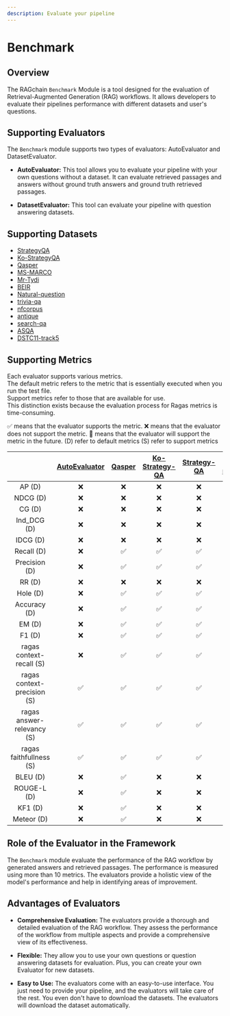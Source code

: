 ```yaml
---
description: Evaluate your pipeline
---
```


# Benchmark

## Overview

The RAGchain `Benchmark` Module is a tool designed for the evaluation of Retrieval-Augmented Generation (RAG) workflows.
It allows developers to evaluate their pipelines performance with different datasets and user's questions.

## Supporting Evaluators

The `Benchmark` module supports two types of evaluators: AutoEvaluator and DatasetEvaluator.

- **AutoEvaluator:** This tool allows you to evaluate your pipeline with your own questions without a dataset. It can
  evaluate retrieved passages and answers without ground truth answers and ground truth retrieved passages.

- **DatasetEvaluator:** This tool can evaluate your pipeline with question answering datasets.
  

## Supporting Datasets
- [StrategyQA](https://allenai.org/data/strategyqa)
- [Ko-StrategyQA](https://huggingface.co/datasets/NomaDamas/Ko-StrategyQA)
- [Qasper](https://allenai.org/data/qasper)
- [MS-MARCO](./dataset-evaluator/ms-marco.md)
- [Mr-Tydi](./dataset-evaluator/mr-tydi.md)
- [BEIR](./dataset-evaluator/beir.md)
- [Natural-question](./dataset-evaluator/natural-question.md)
- [trivia-qa](./dataset-evaluator/trivia-qa.md)
- [nfcorpus](./dataset-evaluator/nfcorpus.md)
- [antique](./dataset-evaluator/antique.md)
- [search-qa](./dataset-evaluator/search-qa.md)
- [ASQA](./dataset-evaluator/asqa.md)
- [DSTC11-track5](./dataset-evaluator/dstc11-track5.md)

## Supporting Metrics

Each evaluator supports various metrics. <br>
The default metric refers to the metric that is essentially executed when you run the test file.<br>
Support metrics refer to those that are available for use.<br>
This distinction exists because the evaluation process for Ragas metrics is time-consuming.

✅ means that the evaluator supports the metric.
❌ means that the evaluator does not support the metric.
🚧 means that the evaluator will support the metric in the future.
(D) refer to default metrics
(S) refer to support metrics

|                              | [AutoEvaluator](./auto-evaluator.md) | [Qasper](./dataset-evaluator/qasper.md) | [Ko-Strategy-QA](./dataset-evaluator/ko-strategy-qa.md) | [Strategy-QA](./dataset-evaluator/strategy-qa.md) | [ms-marco](./dataset-evaluator/ms-marco.md) | [mr-tydi](./dataset-evaluator/mr-tydi.md) | [beir](./dataset-evaluator/beir.md) |[natural-question](./dataset-evaluator/natural-question.md) | [trivia-qa](./dataset-evaluator/trivia-qa.md) | [nfcorpus](./dataset-evaluator/nfcorpus.md) | [antique](./dataset-evaluator/antique.md) | [search-qa](./dataset-evaluator/search-qa.md) | [asqa](./dataset-evaluator/asqa.md) | [dstc11-track5](./dataset-evaluator/dstc11-track5.md) |
|:----------------------------:|:------------------------------------:|:---------------------------------------:|:-------------------------------------------------------:|:-------------------------------------------------:|:-------------------------------------------:|:-----------------------------------------:|:-----------------------------------------:|:-----------------------------------------:|:-----------------------------------------:|:-----------------------------------------:|:-----------------------------------------:|:-----------------------------------------:|:-----------------------------------------:|:-----------------------------------------:|
|           AP  (D)            |                  ❌                   |                    ❌                    |                            ❌                            |                         ❌                         |                      ✅                      |                      ❌                      |                      ❌                      |                      ❌                      |                      ✅                      |                      ❌                      |                      ✅                      |                      ❌                      |                      ❌                      |                      ❌                      |
|          NDCG  (D)           |                  ❌                   |                    ❌                    |                            ❌                            |                         ❌                         |                      ✅                      |                      ❌                      |                      ❌                      |                      ❌                      |                      ✅                      |                      ❌                      |                      ✅                      |                      ❌                      |                      ❌                      |                      ❌                      |
|           CG  (D)            |                  ❌                   |                    ❌                    |                            ❌                            |                         ❌                         |                      ✅                      |                      ❌                      |                      ❌                      |                      ❌                      |                      ✅                      |                      ❌                      |                      ✅                      |                      ❌                      |                      ❌                      |                      ❌                      |
|         Ind_DCG  (D)         |                  ❌                   |                    ❌                    |                            ❌                            |                         ❌                         |                      ✅                      |                      ❌                      |                      ❌                      |                      ❌                      |                      ✅                      |                      ❌                      |                      ✅                      |                      ❌                      |                      ❌                      |                      ❌                      |
|          IDCG  (D)           |                  ❌                   |                    ❌                    |                            ❌                            |                         ❌                         |                      ✅                      |                      ❌                      |                      ❌                      |                      ❌                      |                      ✅                      |                      ❌                      |                      ✅                      |                      ❌                      |                      ❌                      |                      ❌                      |
|         Recall  (D)          |                  ❌                   |                    ✅                    |                            ✅                            |                         ✅                         |                      ✅                      |                      ✅                      |                      ✅                      |                      ✅                      |                      ✅                      |                      ✅                      |                      ✅                      |                      ✅                      |                      ❌                      |                      ✅                      |
|        Precision  (D)        |                  ❌                   |                    ✅                    |                            ✅                            |                         ✅                         |                      ✅                      |                      ✅                      |                      ✅                      |                      ✅                      |                      ✅                      |                      ✅                      |                      ✅                      |                      ✅                      |                      ❌                      |                      ✅                      |
|           RR  (D)            |                  ❌                   |                    ❌                    |                            ❌                            |                         ❌                         |                      ✅                      |                      ❌                      |                      ❌                      |                      ❌                      |                      ✅                      |                      ❌                      |                      ✅                      |                      ❌                      |                      ❌                      |                      ❌                      |
|          Hole  (D)           |                  ❌                   |                    ✅                    |                            ✅                            |                         ✅                         |                      ✅                      |                      ✅                      |                      ✅                      |                      ✅                      |                      ✅                      |                      ✅                      |                      ✅                      |                      ✅                      |                      ❌                      |                      ✅                      |
|        Accuracy  (D)         |                  ❌                   |                    ✅                    |                            ✅                            |                         ✅                         |                      ✅                      |                      ✅                      |                      ✅                      |                      ✅                      |                      ✅                      |                      ✅                      |                      ✅                      |                      ✅                      |                      ❌                      |                      ✅                      |
|           EM  (D)            |                  ❌                   |                    ✅                    |                            ✅                            |                         ✅                         |                      ✅                      |                      ✅                      |                      ✅                      |                      ✅                      |                      ✅                      |                      ✅                      |                      ✅                      |                      ✅                      |                      ❌                      |                      ✅                      |
|           F1  (D)            |                  ❌                   |                    ✅                    |                            ✅                            |                         ✅                         |                      ✅                      |                      ✅                      |                      ✅                      |                      ✅                      |                      ✅                      |                      ✅                      |                      ✅                      |                      ✅                      |                      ❌                      |                      ✅                      |
|  ragas context-recall  (S)   |                  ❌                   |                    ✅                    |                            ✅                            |                         ✅                         |                      ✅                      |                      ✅                      |                      ✅                      |                      ✅                      |                      ❌                      |                      ❌                      |                      ✅                      |                      ✅                      |                      ❌                      |                      ✅                      |
| ragas context-precision  (S) |                  ✅                   |                    ✅                    |                            ✅                            |                         ✅                         |                      ✅                      |                      ✅                      |                      ✅                      |                      ✅                      |                      ✅                      |                      ✅                      |                      ✅                      |                      ✅                      |                      ❌                      |                      ✅                      |
| ragas answer-relevancy  (S)  |                  ✅                   |                    ✅                    |                            ✅                            |                         ✅                         |                      ✅                      |                      ✅                      |                      ✅                      |                      ✅                      |                      ✅                      |                      ✅                      |                      ✅                      |                      ✅                      |                      ✅                      |                      ✅                      |
|   ragas faithfullness  (S)   |                  ✅                   |                    ✅                    |                            ✅                            |                         ✅                         |                      ✅                      |                      ✅                      |                      ✅                      |                      ✅                      |                      ✅                      |                      ✅                      |                      ✅                      |                      ✅                      |                      ✅                      |                      ✅                      |
|          BLEU  (D)           |                  ❌                   |                    ✅                    |                            ❌                            |                         ❌                         |                      ✅                      |                      ❌                      |                      ❌                      |                      ✅                      |                      ✅                      |                      ❌                      |                      ❌                      |                      ✅                      |                      ✅                      |                      ✅                      |
|         ROUGE-L  (D)         |                  ❌                  |                   ✅                    |                           ❌                            |                        ❌                         |                     ✅                      |                      ❌                      |                      ❌                      |                      ✅                      |                      ✅                      |                      ❌                      |                      ❌                      |                      ✅                      |                      ✅                      |                      ✅                      |
|           KF1  (D)           |                  ❌                   |                    ✅                    |                            ❌                            |                         ❌                         |                      ✅                      |                      ❌                      |                      ❌                      |                      ✅                      |                      ✅                      |                      ❌                      |                      ❌                      |                      ✅                      |                      ✅                      |                      ✅                      |
|         Meteor  (D)          |                  ❌                   |                    ✅                    |                            ❌                            |                         ❌                         |                      ✅                      |                      ❌                      |                      ❌                      |                      ✅                      |                      ✅                      |                      ❌                      |                      ❌                      |                      ✅                      |                      ✅                      |                      ✅                      |


## Role of the Evaluator in the Framework

The `Benchmark` module evaluate the performance of the RAG workflow by generated answers and retrieved passages. The
performance is measured using more than 10 metrics. The evaluators provide a holistic view of the model's performance
and help in identifying areas of improvement.

## Advantages of Evaluators

- **Comprehensive Evaluation:** The evaluators provide a thorough and detailed evaluation of the RAG workflow. They
  assess the performance of the workflow from multiple aspects and provide a comprehensive view of its effectiveness.

- **Flexible:** They allow you to use your own questions or question answering datasets for evaluation. Plus, you can
  create your own Evaluator for new datasets.

- **Easy to Use:** The evaluators come with an easy-to-use interface. You just need to provide your pipeline, and the
  evaluators will take care of the rest. You even don't have to download the datasets. The evaluators will download the
  dataset automatically.
